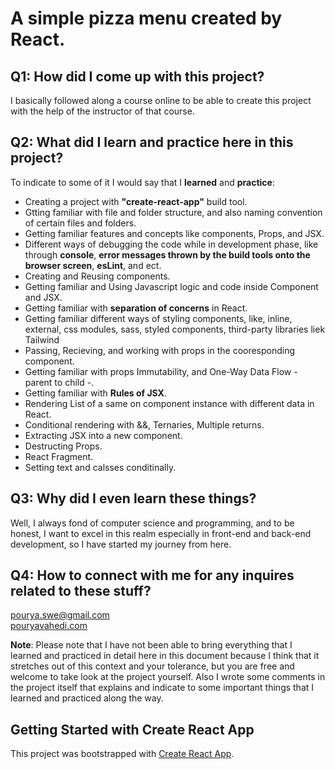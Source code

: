 # A simple pizza menu created by React.

## Q1: How did I come up with this project?

I basically followed along a course online to be able to create this project with the help of the instructor of that course.

## Q2: What did I learn and practice here in this project?

To indicate to some of it I would say that I **learned** and **practice**:

- Creating a project with **"create-react-app"** build tool.
- Gtting familiar with file and folder structure, and also naming convention of certain files and folders.
- Getting familiar features and concepts like components, Props, and JSX.
- Different ways of debugging the code while in development phase, like through **console**, **error messages thrown by the build tools onto the browser screen**, **esLint**, and ect.
- Creating and Reusing components.
- Getting familiar and Using Javascript logic and code inside Component and JSX.
- Getting familiar with **separation of concerns** in React.
- Getting familiar different ways of styling components, like, inline, external, css modules, sass, styled components, third-party libraries liek Tailwind
- Passing, Recieving, and working with props in the cooresponding component.
- Getting familiar with props Immutability, and One-Way Data Flow - parent to child -.
- Getting familiar with **Rules of JSX**.
- Rendering List of a same on component instance with different data in React.
- Conditional rendering with &&, Ternaries, Multiple returns.
- Extracting JSX into a new component.
- Destructing Props.
- React Fragment.
- Setting text and calsses conditinally.

## Q3: Why did I even learn these things?

Well, I always fond of computer science and programming, and to be honest, I want to excel in this realm
especially in front-end and back-end development, so I have started my journey from here.

## Q4: How to connect with me for any inquires related to these stuff?

pourya.swe@gmail.com\
[pouryavahedi.com](https://pouryavahedi.com/)

**Note**: Please note that I have not been able to bring everything that I learned and practiced in detail here in this document because I think that it stretches out of this context and your tolerance, but you are free and welcome to take look at the project yourself. Also I wrote some comments in the project itself that explains and indicate to some important things that I learned and practiced along the way.

## Getting Started with Create React App

This project was bootstrapped with [Create React App](https://github.com/facebook/create-react-app).
